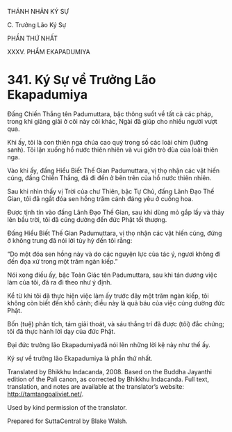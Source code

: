 THÁNH NHÂN KÝ SỰ

C. Trưởng Lão Ký Sự

PHẦN THỨ NHẤT

XXXV. PHẨM EKAPADUMIYA

# 341\. Ký Sự về Trưởng Lão Ekapadumiya

Đấng Chiến Thắng tên Padumuttara, bậc thông suốt về tất cả các pháp, trong khi giảng giải ở cõi này cõi khác, Ngài đã giúp cho nhiều người vượt qua.

Khi ấy, tôi là con thiên nga chúa cao quý trong số các loài chim (lưỡng sanh). Tôi lặn xuống hồ nước thiên nhiên và vui giỡn trò đùa của loài thiên nga.

Vào khi ấy, đấng Hiểu Biết Thế Gian Padumuttara, vị thọ nhận các vật hiến cúng, đấng Chiến Thắng, đã đi đến ở bên trên của hồ nước thiên nhiên.

Sau khi nhìn thấy vị Trời của chư Thiên, bậc Tự Chủ, đấng Lãnh Đạo Thế Gian, tôi đã ngắt đóa sen hồng trăm cánh đáng yêu ở cuống hoa.

Được tịnh tín vào đấng Lãnh Đạo Thế Gian, sau khi dùng mỏ gắp lấy và thảy lên bầu trời, tôi đã cúng dường đến đức Phật tối thượng.

Đấng Hiểu Biết Thế Gian Padumuttara, vị thọ nhận các vật hiến cúng, đứng ở không trung đã nói lời tùy hỷ đến tôi rằng:

“Do một đóa sen hồng này và do các nguyện lực của tác ý, ngươi không đi đến đọa xứ trong một trăm ngàn kiếp.”

Nói xong điều ấy, bậc Toàn Giác tên Padumuttara, sau khi tán dương việc làm của tôi, đã ra đi theo như ý định.

Kể từ khi tôi đã thực hiện việc làm ấy trước đây một trăm ngàn kiếp, tôi không còn biết đến khổ cảnh; điều này là quả báu của việc cúng dường đức Phật.

Bốn (tuệ) phân tích, tám giải thoát, và sáu thắng trí đã được (tôi) đắc chứng; tôi đã thực hành lời dạy của đức Phật.

Đại đức trưởng lão Ekapadumiyađã nói lên những lời kệ này như thế ấy.

Ký sự về trưởng lão Ekapadumiya là phần thứ nhất.

Translated by Bhikkhu Indacanda, 2008. Based on the Buddha Jayanthi edition of the Pali canon, as corrected by Bhikkhu Indacanda. Full text, translation, and notes are available at the translator’s website: http://tamtangpaliviet.net/.

Used by kind permission of the translator.

Prepared for SuttaCentral by Blake Walsh.